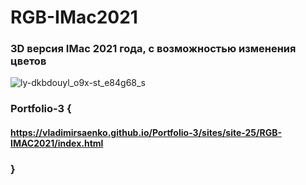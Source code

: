 # RGB-IMac2021

### 3D версия IMac 2021 года, с возможностью изменения цветов

![ly-dkbdouyl_o9x-st_e84g68_s](https://user-images.githubusercontent.com/56477695/120351717-c52ac000-c308-11eb-84e4-f82d6dc7bba8.jpeg)

### Portfolio-3 {

#### https://vladimirsaenko.github.io/Portfolio-3/sites/site-25/RGB-IMAC2021/index.html

### }

